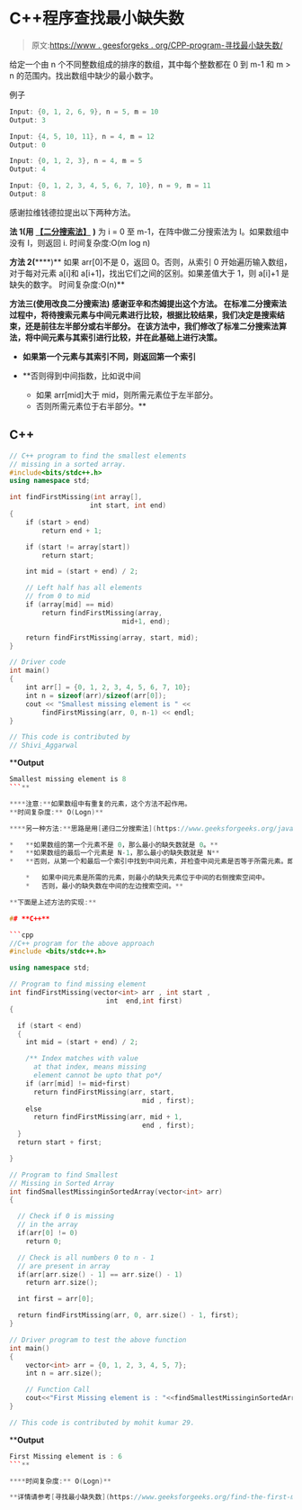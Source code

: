 # C++程序查找最小缺失数

> 原文:[https://www . geesforgeks . org/CPP-program-寻找最小缺失数/](https://www.geeksforgeeks.org/cpp-program-to-find-the-smallest-missing-number/)

给定一个由 n 个不同整数组成的排序的数组，其中每个整数都在 0 到 m-1 和 m > n 的范围内。找出数组中缺少的最小数字。

例子

```cpp
Input: {0, 1, 2, 6, 9}, n = 5, m = 10 
Output: 3

Input: {4, 5, 10, 11}, n = 4, m = 12 
Output: 0

Input: {0, 1, 2, 3}, n = 4, m = 5 
Output: 4

Input: {0, 1, 2, 3, 4, 5, 6, 7, 10}, n = 9, m = 11 
Output: 8
```

感谢拉维钱德拉提出以下两种方法。

**法 1(用** [**【二分搜索法】**](https://www.geeksforgeeks.org/binary-search/) **)**
为 i = 0 至 m-1，在阵中做二分搜索法为 I。如果数组中没有 I，则返回 i.
时间复杂度:O(m log n)

**方法 2(**[](https://www.geeksforgeeks.org/linear-search/)****)**
如果 arr[0]不是 0，返回 0。否则，从索引 0 开始遍历输入数组，对于每对元素 a[i]和 a[i+1]，找出它们之间的区别。如果差值大于 1，则 a[i]+1 是缺失的数字。
时间复杂度:O(n)**

****方法三(使用改良二分搜索法)**
感谢亚辛和**杰姆**提出这个方法。
在标准二分搜索法过程中，将待搜索元素与中间元素进行比较，根据比较结果，我们决定是搜索结束，还是前往左半部分或右半部分。
在该方法中，我们修改了标准二分搜索法算法，将中间元素与其索引进行比较，并在此基础上进行决策。**

*   **如果第一个元素与其索引不同，则返回第一个索引**
*   **否则得到中间指数，比如说中间

    *   如果 arr[mid]大于 mid，则所需元素位于左半部分。
    *   否则所需元素位于右半部分。** 

## **C++**

```cpp
// C++ program to find the smallest elements
// missing in a sorted array.
#include<bits/stdc++.h>
using namespace std;

int findFirstMissing(int array[], 
                    int start, int end)
{
    if (start > end)
        return end + 1;

    if (start != array[start])
        return start;

    int mid = (start + end) / 2;

    // Left half has all elements 
    // from 0 to mid
    if (array[mid] == mid)
        return findFirstMissing(array, 
                            mid+1, end);

    return findFirstMissing(array, start, mid);
}

// Driver code
int main()
{
    int arr[] = {0, 1, 2, 3, 4, 5, 6, 7, 10};
    int n = sizeof(arr)/sizeof(arr[0]);
    cout << "Smallest missing element is " <<
        findFirstMissing(arr, 0, n-1) << endl;
}

// This code is contributed by
// Shivi_Aggarwal 
```

****Output**

```cpp
Smallest missing element is 8
```** 

****注意:**如果数组中有重复的元素，这个方法不起作用。
**时间复杂度:** O(Logn)**

****另一种方法:**思路是用[递归二分搜索法](https://www.geeksforgeeks.org/java-program-for-binary-search-recursive-and-iterative/)找到最小的缺失数。下面是借助步骤的图示:**

*   **如果数组的第一个元素不是 0，那么最小的缺失数就是 0。**
*   **如果数组的最后一个元素是 N-1，那么最小的缺失数就是 N**
*   **否则，从第一个和最后一个索引中找到中间元素，并检查中间元素是否等于所需元素。即第一+中间 _ 索引。

    *   如果中间元素是所需的元素，则最小的缺失元素位于中间的右侧搜索空间中。
    *   否则，最小的缺失数在中间的左边搜索空间。** 

**下面是上述方法的实现:**

## **C++**

```cpp
//C++ program for the above approach
#include <bits/stdc++.h>

using namespace std;

// Program to find missing element
int findFirstMissing(vector<int> arr , int start ,
                        int  end,int first)
{

  if (start < end)
  {
    int mid = (start + end) / 2;

    /** Index matches with value
      at that index, means missing
      element cannot be upto that po*/
    if (arr[mid] != mid+first)
      return findFirstMissing(arr, start,
                                 mid , first);
    else
      return findFirstMissing(arr, mid + 1,
                                 end , first);
  }
  return start + first;

}

// Program to find Smallest
// Missing in Sorted Array
int findSmallestMissinginSortedArray(vector<int> arr)
{

  // Check if 0 is missing
  // in the array
  if(arr[0] != 0)
    return 0;

  // Check is all numbers 0 to n - 1
  // are present in array
  if(arr[arr.size() - 1] == arr.size() - 1)
    return arr.size();

  int first = arr[0];

  return findFirstMissing(arr, 0, arr.size() - 1, first);
}

// Driver program to test the above function
int main()
{
    vector<int> arr = {0, 1, 2, 3, 4, 5, 7};
    int n = arr.size();

    // Function Call
    cout<<"First Missing element is : "<<findSmallestMissinginSortedArray(arr);
}

// This code is contributed by mohit kumar 29.
```

****Output**

```cpp
First Missing element is : 6
```** 

****时间复杂度:** O(Logn)**

**详情请参考[寻找最小缺失数](https://www.geeksforgeeks.org/find-the-first-missing-number/)整篇文章！**